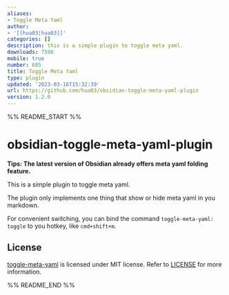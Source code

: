 ```yaml
---
aliases:
- Toggle Meta Yaml
author:
- '[[hua03|hua03]]'
categories: []
description: this is a simple plugin to toggle meta yaml.
downloads: 7596
mobile: true
number: 685
title: Toggle Meta Yaml
type: plugin
updated: '2023-03-16T15:32:39'
url: https://github.com/hua03/obsidian-toggle-meta-yaml-plugin
version: 1.2.0
---
```


%% README_START %%

# obsidian-toggle-meta-yaml-plugin

**Tips: The latest version of Obsidian already offers meta yaml folding feature.**

This is a simple plugin to toggle meta yaml. 

The plugin only implements one thing that show or hide meta yaml in you markdown.

For convenient switching, you can bind the command `toggle-meta-yaml: toggle` to you hotkey, like `cmd+shift+m`.

## License
[toggle-meta-yaml](https://github.com/hua03/obsidian-toggle-meta-yaml-plugin) is licensed under MIT license. Refer to [LICENSE](Licence) for more information.


%% README_END %%